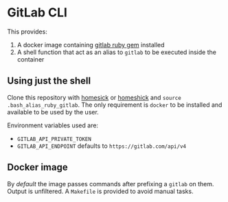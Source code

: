 # GitLab CLI

This provides:

1. A docker image containing [gitlab ruby gem][gem] installed
1. A shell function that act as an alias to `gitlab` to be executed inside the
   container

## Using just the shell

Clone this repository with [homesick][] or [homeshick][] and `source
.bash_alias_ruby_gitlab`. The only requirement is `docker` to be installed and
available to be used by the user.

Environment variables used are:

* `GITLAB_API_PRIVATE_TOKEN`
* `GITLAB_API_ENDPOINT` defaults to `https://gitlab.com/api/v4`

## Docker image

By *default* the image passes commands after prefixing a `gitlab` on them.
Output is unfiltered. A `Makefile` is provided to avoid manual tasks.

[gem]: https://github.com/narkoz/gitlab
[homesick]: https://github.com/technicalpickles/homesick
[homeshick]: https://github.com/andsens/homeshick
